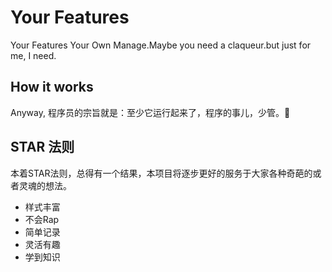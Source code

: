 # Your Features
Your Features Your Own Manage.Maybe you need a claqueur.but just for me, I need.

## How it works

Anyway, 程序员的宗旨就是：至少它运行起来了，程序的事儿，少管。🤡

## STAR 法则

本着STAR法则，总得有一个结果，本项目将逐步更好的服务于大家各种奇葩的或者灵魂的想法。

- 样式丰富
- 不会Rap
- 简单记录
- 灵活有趣
- 学到知识

